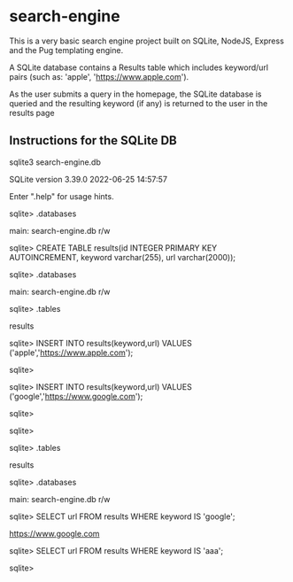 # search-engine
This is a very basic search engine project built on SQLite, NodeJS, Express and the Pug templating engine.

A SQLite database contains a Results table which includes keyword/url pairs (such as: 'apple', 'https://www.apple.com').

As the user submits a query in the homepage, the SQLite database is queried and the resulting keyword (if any) is returned to the user in the results page

## Instructions for the SQLite DB

sqlite3 search-engine.db

SQLite version 3.39.0 2022-06-25 14:57:57

Enter ".help" for usage hints.

sqlite> .databases

main: search-engine.db r/w

sqlite> CREATE TABLE results(id INTEGER PRIMARY KEY AUTOINCREMENT, keyword varchar(255), url varchar(2000));

sqlite> .databases

main: search-engine.db r/w

sqlite> .tables

results

sqlite> INSERT INTO results(keyword,url) VALUES ('apple','https://www.apple.com');

sqlite>

sqlite> INSERT INTO results(keyword,url) VALUES ('google','https://www.google.com');

sqlite>

sqlite>

sqlite> .tables

results

sqlite> .databases

main: search-engine.db r/w

sqlite> SELECT url FROM results WHERE keyword IS 'google';

https://www.google.com

sqlite> SELECT url FROM results WHERE keyword IS 'aaa';

sqlite>



